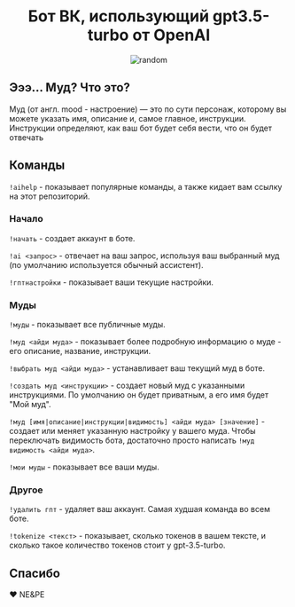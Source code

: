 <h1 align="center">Бот ВК, использующий gpt3.5-turbo от OpenAI</h1>
<p align="center"><img alt="random" src="https://randomrepoimg.fly.dev/F1zzTao/VkGPTBot/images" /></p>

## Эээ... Муд? Что это?
Муд (от англ. mood - настроение) — это по сути персонаж, которому вы можете указать имя, описание и, самое главное, инструкции. Инструкции определяют, как ваш бот будет себя вести, что он будет отвечать

## Команды
`!aihelp` - показывает популярные команды, а также кидает вам ссылку на этот репозиторий.

### Начало
`!начать` - создает аккаунт в боте.

`!ai <запрос>` - отвечает на ваш запрос, используя ваш выбранный муд (по умолчанию используется обычный ассистент).

`!гптнастройки` - показывает ваши текущие настройки.

### Муды
`!муды` - показывает все публичные муды.

`!муд <айди муда>` - показывает более подробную информацию о муде - его описание, название, инструкции.

`!выбрать муд <айди муда>` - устанавливает ваш текущий муд в боте.

`!создать муд <инструкции>` - создает новый муд с указанными инструкциями. По умолчанию он будет приватным, а его имя будет "Мой муд".

`!муд [имя|описание|инструкции|видимость] <айди муда> [значение]` - создает или меняет указанную настройку у вашего муда. Чтобы переключать видимость бота, достаточно просто написать `!муд видимость <айди муда>`.

`!мои муды` - показывает все ваши муды.

### Другое

`!удалить гпт` - удаляет ваш аккаунт. Самая худшая команда во всем боте.

`!tokenize <текст>` - показывает, сколько токенов в вашем тексте, и сколько такое количество токенов стоит у gpt-3.5-turbo.

## Спасибо
❤ NE&PE
